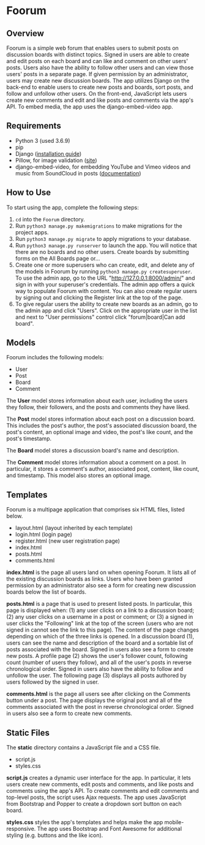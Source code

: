 # Foorum

## Overview

Foorum is a simple web forum that enables users to submit posts on discussion boards with distinct topics. Signed in users are able to create and edit posts on each board and can like and comment on other users' posts. Users also have the ability to follow other users and can view those users' posts in a separate page. If given permission by an administrator, users may create new discussion boards. The app utilizes Django on the back-end to enable users to create new posts and boards, sort posts, and follow and unfollow other users. On the front-end, JavaScript lets users create new comments and edit and like posts and comments via the app's API. To embed media, the app uses the django-embed-video app.

## Requirements

- Python 3 (used 3.6.9)
- pip
- Django ([installation guide](https://docs.djangoproject.com/en/3.0/topics/install/)) 
- Pillow, for image validation ([site](https://pypi.org/project/Pillow/))
- django-embed-video, for embedding YouTube and Vimeo videos and music from SoundCloud in posts ([documentation](https://django-embed-video.readthedocs.io/en/latest/))

## How to Use

To start using the app, complete the following steps:

1. `cd` into the `Foorum` directory.
2. Run `python3 manage.py makemigrations` to make migrations for the project apps.
3. Run `python3 manage.py migrate` to apply migrations to your database.
4. Run `python3 manage.py runserver` to launch the app. You will notice that there are no boards and no other users. Create boards by submitting forms on the All Boards page or...
5. Create one or more superusers who can create, edit, and delete any of the models in Foorum by running `python3 manage.py createsuperuser`. To use the admin app, go to the URL "http://127.0.0.1:8000/admin/" and sign in with your superuser's credentials. The admin app offers a quick way to populate Foorum with content. You can also create regular users by signing out and clicking the Register link at the top of the page. 
6. To give regular users the ability to create new boards as an admin, go to the admin app and click "Users". Click on the appropriate user in the list and next to "User permissions" control click "forum|board|Can add board". 

## Models

Foorum includes the following models:
- User
- Post
- Board
- Comment

The **User** model stores information about each user, including the users they follow, their followers, and the posts and comments they have liked. 

The **Post** model stores information about each post on a discussion board. This includes the post's author, the post's associated discussion board, the post's content, an optional image and video, the post's like count, and the post's timestamp.

The **Board** model stores a discussion board's name and description.

The **Comment** model stores information about a comment on a post. In particular, it stores a comment's author, associated post, content, like count, and timestamp. This model also stores an optional image. 

## Templates

Foorum is a multipage application that comprises six HTML files, listed below.
- layout.html (layout inherited by each template)
- login.html (login page)
- register.html (new user registration page) 
- index.html
- posts.html
- comments.html

**index.html** is the page all users land on when opening Foorum. It lists all of the existing discussion boards as links. Users who have been granted permission by an administrator also see a form for creating new discussion boards below the list of boards.

**posts.html** is a page that is used to present listed posts. In particular, this page is displayed when: (1) any user clicks on a link to a discussion board; (2) any user clicks on a username in a post or comment; or (3) a signed in user clicks the "Following" link at the top of the screen (users who are not signed in cannot see the link to this page). The content of the page changes depending on which of the three links is opened. In a discussion board (1), users can see the name and description of the board and a sortable list of posts associated with the board. Signed in users also see a form to create new posts. A profile page (2) shows the user's follower count, following count (number of users they follow), and all of the user's posts in reverse chronological order. Signed in users also have the ability to follow and unfollow the user. The following page (3) displays all posts authored by users followed by the signed in user.

**comments.html** is the page all users see after clicking on the Comments button under a post. The page displays the original post and all of the comments associated with the post in reverse chronological order. Signed in users also see a form to create new comments. 
 
## Static Files

The **static** directory contains a JavaScript file and a CSS file.

- script.js
- styles.css

**script.js** creates a dynamic user interface for the app. In particular, it lets users create new comments, edit posts and comments, and like posts and comments using the app's API. To create comments and edit comments and top-level posts, the script uses Ajax requests. The app uses JavaScript from Bootstrap and Popper to create a dropdown sort button on each board.  

**styles.css** styles the app's templates and helps make the app mobile-responsive. The app uses Bootstrap and Font Awesome for additional styling (e.g. buttons and the like icon).



